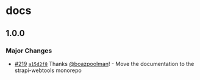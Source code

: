 # docs

## 1.0.0

### Major Changes

- [#219](https://github.com/pluginpal/strapi-webtools/pull/219) [`a15d2f8`](https://github.com/pluginpal/strapi-webtools/commit/a15d2f84527efb2f0a0cf659d768027232efc126) Thanks [@boazpoolman](https://github.com/boazpoolman)! - Move the documentation to the strapi-webtools monorepo
